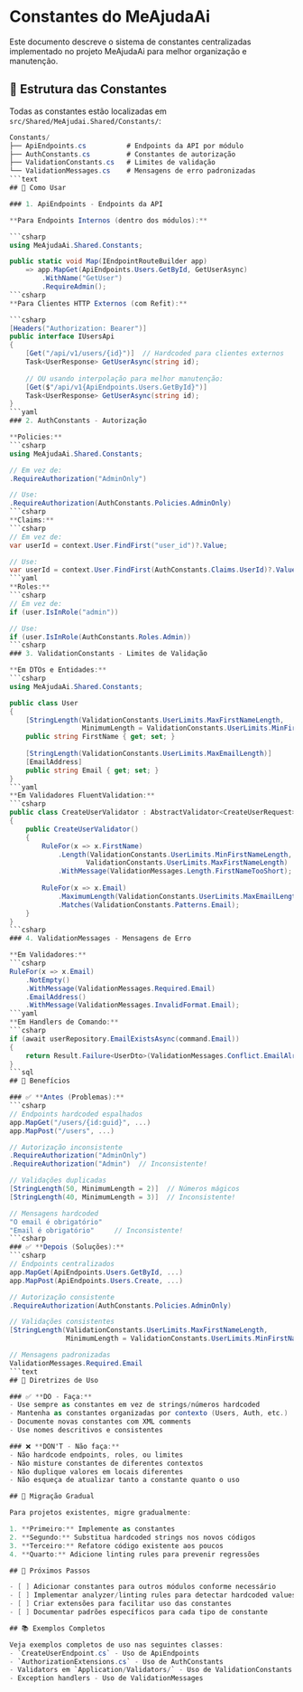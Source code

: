 # Constantes do MeAjudaAi

Este documento descreve o sistema de constantes centralizadas implementado no projeto MeAjudaAi para melhor organização e manutenção.

## 📁 Estrutura das Constantes

Todas as constantes estão localizadas em `src/Shared/MeAjudai.Shared/Constants/`:

```csharp
Constants/
├── ApiEndpoints.cs          # Endpoints da API por módulo
├── AuthConstants.cs         # Constantes de autorização
├── ValidationConstants.cs   # Limites de validação
└── ValidationMessages.cs    # Mensagens de erro padronizadas
```text
## 🚀 Como Usar

### 1. ApiEndpoints - Endpoints da API

**Para Endpoints Internos (dentro dos módulos):**

```csharp
using MeAjudaAi.Shared.Constants;

public static void Map(IEndpointRouteBuilder app)
    => app.MapGet(ApiEndpoints.Users.GetById, GetUserAsync)
        .WithName("GetUser")
        .RequireAdmin();
```csharp
**Para Clientes HTTP Externos (com Refit):**

```csharp
[Headers("Authorization: Bearer")]
public interface IUsersApi
{
    [Get("/api/v1/users/{id}")]  // Hardcoded para clientes externos
    Task<UserResponse> GetUserAsync(string id);
    
    // OU usando interpolação para melhor manutenção:
    [Get($"/api/v1{ApiEndpoints.Users.GetById}")]
    Task<UserResponse> GetUserAsync(string id);
}
```yaml
### 2. AuthConstants - Autorização

**Policies:**
```csharp
using MeAjudaAi.Shared.Constants;

// Em vez de:
.RequireAuthorization("AdminOnly")

// Use:
.RequireAuthorization(AuthConstants.Policies.AdminOnly)
```csharp
**Claims:**
```csharp
// Em vez de:
var userId = context.User.FindFirst("user_id")?.Value;

// Use:
var userId = context.User.FindFirst(AuthConstants.Claims.UserId)?.Value;
```yaml
**Roles:**
```csharp
// Em vez de:
if (user.IsInRole("admin"))

// Use:
if (user.IsInRole(AuthConstants.Roles.Admin))
```csharp
### 3. ValidationConstants - Limites de Validação

**Em DTOs e Entidades:**
```csharp
using MeAjudaAi.Shared.Constants;

public class User
{
    [StringLength(ValidationConstants.UserLimits.MaxFirstNameLength,
                  MinimumLength = ValidationConstants.UserLimits.MinFirstNameLength)]
    public string FirstName { get; set; }
    
    [StringLength(ValidationConstants.UserLimits.MaxEmailLength)]
    [EmailAddress]
    public string Email { get; set; }
}
```yaml
**Em Validadores FluentValidation:**
```csharp
public class CreateUserValidator : AbstractValidator<CreateUserRequest>
{
    public CreateUserValidator()
    {
        RuleFor(x => x.FirstName)
            .Length(ValidationConstants.UserLimits.MinFirstNameLength,
                   ValidationConstants.UserLimits.MaxFirstNameLength)
            .WithMessage(ValidationMessages.Length.FirstNameTooShort);
            
        RuleFor(x => x.Email)
            .MaximumLength(ValidationConstants.UserLimits.MaxEmailLength)
            .Matches(ValidationConstants.Patterns.Email);
    }
}
```csharp
### 4. ValidationMessages - Mensagens de Erro

**Em Validadores:**
```csharp
RuleFor(x => x.Email)
    .NotEmpty()
    .WithMessage(ValidationMessages.Required.Email)
    .EmailAddress()
    .WithMessage(ValidationMessages.InvalidFormat.Email);
```yaml
**Em Handlers de Comando:**
```csharp
if (await userRepository.EmailExistsAsync(command.Email))
{
    return Result.Failure<UserDto>(ValidationMessages.Conflict.EmailAlreadyExists);
}
```sql
## 🎯 Benefícios

### ✅ **Antes (Problemas):**
```csharp
// Endpoints hardcoded espalhados
app.MapGet("/users/{id:guid}", ...)
app.MapPost("/users", ...)

// Autorização inconsistente
.RequireAuthorization("AdminOnly")
.RequireAuthorization("Admin")  // Inconsistente!

// Validações duplicadas
[StringLength(50, MinimumLength = 2)]  // Números mágicos
[StringLength(40, MinimumLength = 3)]  // Inconsistente!

// Mensagens hardcoded
"O email é obrigatório"
"Email é obrigatório"     // Inconsistente!
```csharp
### ✅ **Depois (Soluções):**
```csharp
// Endpoints centralizados
app.MapGet(ApiEndpoints.Users.GetById, ...)
app.MapPost(ApiEndpoints.Users.Create, ...)

// Autorização consistente
.RequireAuthorization(AuthConstants.Policies.AdminOnly)

// Validações consistentes
[StringLength(ValidationConstants.UserLimits.MaxFirstNameLength,
              MinimumLength = ValidationConstants.UserLimits.MinFirstNameLength)]

// Mensagens padronizadas
ValidationMessages.Required.Email
```text
## 📝 Diretrizes de Uso

### ✅ **DO - Faça:**
- Use sempre as constantes em vez de strings/números hardcoded
- Mantenha as constantes organizadas por contexto (Users, Auth, etc.)
- Documente novas constantes com XML comments
- Use nomes descritivos e consistentes

### ❌ **DON'T - Não faça:**
- Não hardcode endpoints, roles, ou limites
- Não misture constantes de diferentes contextos
- Não duplique valores em locais diferentes
- Não esqueça de atualizar tanto a constante quanto o uso

## 🔄 Migração Gradual

Para projetos existentes, migre gradualmente:

1. **Primeiro:** Implemente as constantes
2. **Segundo:** Substitua hardcoded strings nos novos códigos
3. **Terceiro:** Refatore código existente aos poucos
4. **Quarto:** Adicione linting rules para prevenir regressões

## 🚀 Próximos Passos

- [ ] Adicionar constantes para outros módulos conforme necessário
- [ ] Implementar analyzer/linting rules para detectar hardcoded values
- [ ] Criar extensões para facilitar uso das constantes
- [ ] Documentar padrões específicos para cada tipo de constante

## 📚 Exemplos Completos

Veja exemplos completos de uso nas seguintes classes:
- `CreateUserEndpoint.cs` - Uso de ApiEndpoints
- `AuthorizationExtensions.cs` - Uso de AuthConstants
- Validators em `Application/Validators/` - Uso de ValidationConstants
- Exception handlers - Uso de ValidationMessages